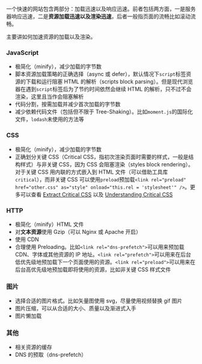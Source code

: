 一个快速的网站包含两部分：加载迅速以及响应迅速。前者包括两方面，一是服务器响应迅速，二是**资源加载迅速以及渲染迅速**，后者一般指页面的流畅比如滚动流畅。

主要讲如何加速资源的加载以及渲染。

### JavaScript

- 极简化（minify），减少加载的字节数
- 脚本资源加载策略的正确选择（async 或 defer），默认情况下`script`标签资源的下载和运行阻塞 HTML 的解析（scripts block parsing）。但是现代浏览器在遇到`script`标签后为了节约时间依然会继续 HTML 的解析，只不过不会渲染，这里且当作会阻塞解析
- 代码分割，按需加载并减少首次加载的字节数
- 减少依赖代码文件（包括但不限于 Tree-Shaking）。比如`moment.js`的国际化文件，`lodash`未使用的方法等

### CSS

- 极简化（minify），减少加载的字节数
- 正确划分关键 CSS（Critical CSS，指初次渲染页面时需要的样式，一般是结构样式）与非关键 CSS，因为 CSS 会阻塞渲染（styles block rendering）。对于关键 CSS 用内联的方式嵌入到 HTML 文件（可以借助工具库`critical`），而非关键 CSS 可以使用`preload`预加载`<link rel="preload" href="other.css" as="style" onload="this.rel = 'stylesheet'" />`。更多可以查看 [Extract Critical CSS](https://web.dev/extract-critical-css/) 以及 [Understanding Critical CSS](https://www.smashingmagazine.com/2015/08/understanding-critical-css/)

### HTTP

- 极简化（minify）HTML 文件
- 对**文本资源**使用 Gzip（可以 Nginx 或 Apache 开启）
- 使用 CDN
- 合理使用 Preloading。比如`<link rel="dns-prefetch">`可以用来预加载 CDN、字体或其他资源的 IP 地址。`<link rel="prefetch">`可以用来在后台低优先级地预加载下一个页面使用的资源。`<link rel="preload">`可以用来在后台高优先级地预加载即将使用的资源，比如非关键 CSS 样式文件

### 图片

- 选择合适的图片格式。比如矢量图使用 svg，尽量使用视频替换 gif 图片
- 图片压缩，可以从合适的大小、质量以及渐进式入手
- 图片懒加载

### 其他

- 相关资源的缓存
- DNS 的预取（dns-prefetch）
